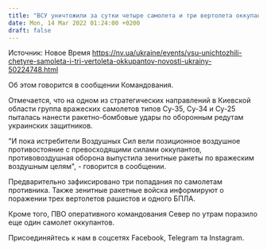```yaml
---
title: "ВСУ уничтожили за сутки четыре самолета и три вертолета оккупантов"
date: Mon, 14 Mar 2022 01:24:00 +0200
draft: false
---
```

Источник: Новое Время https://nv.ua/ukraine/events/vsu-unichtozhili-chetyre-samoleta-i-tri-vertoleta-okkupantov-novosti-ukrainy-50224748.html


Об этом говорится в сообщении Командования.

Отмечается, что на одном из стратегических направлений в Киевской области группа вражеских самолетов типов Су-35, Су-34 и Су-25 пыталась нанести ракетно-бомбовые удары по оборонным редутам украинских защитников.

"И пока истребители Воздушных Сил вели позиционное воздушное противостояние с превосходящими силами оккупантов, противовоздушная оборона выпустила зенитные ракеты по вражеским воздушным целям", - говорится в сообщении.

Предварительно зафиксировано три попадания по самолетам противника. Также зенитные ракетные войска информируют о поражении трех вертолетов рашистов и одного БПЛА.

Кроме того, ПВО оперативного командования Север по утрам поразило еще один самолет оккупантов.

Присоединяйтесь к нам в соцсетях Facebook, Telegram та Instagram.

